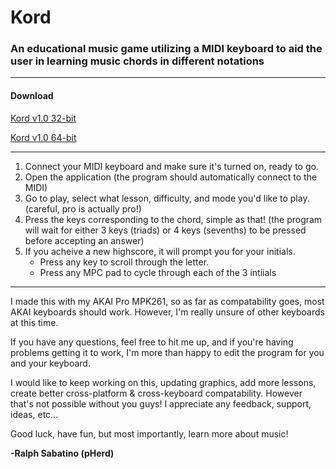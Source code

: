 # Kord
### An educational music game utilizing a MIDI keyboard to aid the user in learning music chords in different notations

--------------------------------------------------------------------------------------------
#### Download
[Kord v1.0 32-bit](https://mega.nz/file/Ff9XEYwR#lsGqWjNTfZFOnnLxiZspj2culw54ENDJ0z3As9XLN_U)

[Kord v1.0 64-bit](https://mega.nz/file/daU1SYaL#BRbYKRr4PhsmX-GyADDkSlh8aXfSHsWEpsrGYEwQc0c)

--------------------------------------------------------------------------------------------
1. Connect your MIDI keyboard and make sure it's turned on, ready to go.
2. Open the application (the program should automatically connect to the MIDI)
3. Go to play, select what lesson, difficulty, and mode you'd like to play.
	(careful, pro is actually pro!)
4. Press the keys corresponding to the chord, simple as that!
	(the program will wait for either 3 keys (triads) or 4 keys (sevenths) to be pressed
	before accepting an answer)
5. If you acheive a new highscore, it will prompt you for your initials.
	- Press any key to scroll through the letter.
	- Press any MPC pad to cycle through each of the 3 intiials
--------------------------------------------------------------------------------------------

I made this with my AKAI Pro MPK261, so as far as compatability goes, most AKAI keyboards
should work. However, I'm really unsure of other keyboards at this time.

If you have any questions, feel free to hit me up, and if you're having problems getting it to
work, I'm more than happy to edit the program for you and your keyboard.

I would like to keep working on this, updating graphics, add more lessons, create better
cross-platform & cross-keyboard compatability. However that's not possible without you guys!
I appreciate any feedback, support, ideas, etc...

Good luck, have fun, but most importantly, learn more about music!

**-Ralph Sabatino (pHerd)**
